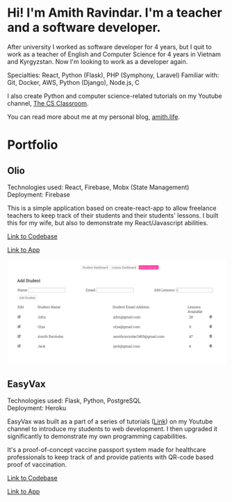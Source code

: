 # Hi! I'm Amith Ravindar. I'm a teacher and a software developer.

After university I worked as software developer for 4 years, but I quit to work as a teacher of English and Computer Science for 4 years in Vietnam and Kyrgyzstan. Now I'm looking to work as a developer again.

  
Specialties: React, Python (Flask), PHP (Symphony, Laravel)
Familiar with: Git, Docker, AWS, Python (Django), Node.js, C


I also create Python and computer science-related tutorials on my Youtube channel, [The CS Classroom](https://www.youtube.com/c/TheCSClassroom/).

You can read more about me at my personal blog, [amith.life](http://amith.life).

# Portfolio

## Olio
Technologies used: React, Firebase, Mobx (State Management)  
Deployment: Firebase

This is a simple application based on create-react-app to allow freelance
teachers to keep track of their students and their students' lessons. I built this for my wife, but also to demonstrate my React/Javascript abilities.

[Link to Codebase](https://github.com/amithr/Lesson-Scheduler)  

[Link to App](https://lesson-scheduler-832f8.web.app/)  

![Olio Screenshot](/images/lesson_scheduler_screenshot.png?raw=true)


## EasyVax
Technologies used: Flask, Python, PostgreSQL  
Deployment: Heroku

EasyVax was built as a part of a series of tutorials ([Link](https://www.youtube.com/playlist?list=PLqK_fRVXlXebDoOSZPM2lceqZ0_Lla6ye)) on my Youtube channel
to introduce my students to web development. I then upgraded it
significantly to demonstrate my own programming capabilities.

It's a proof-of-concept vaccine passport system made for healthcare professionals to keep track of and provide patients with QR-code based proof of vaccination.  

[Link to Codebase](https://github.com/amithr/EasyVax)  

[Link to App](https://easyvax-app.herokuapp.com/)  

